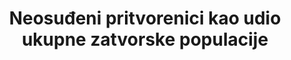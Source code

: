 ---
title: Neosuđeni pritvorenici kao udio ukupne zatvorske populacije
permalink: /16-3-2/
sdg_goal: 16
layout: indicator
indicator: 16.3.2
indicator_variable: prprtn_prsn_pop_unsntcd
graph: longitudinal
graph_type_description: Line  graph
graph_status_notes: Graphed
variable_description: null
variable_notes: null
un_designated_tier: '1'
un_custodial_agency: UNODC
target_id: '16.3'
has_metadata: true
us_method_of_computation: >-
  Percentage  unsentenced  of  total  inmates  held  in  prisons  and  jails  (excludes  youth  held  in  juvenile  facilities,  persons  held  in  military  facilities,  persons  detained  in  Immigration  and  Customs  operated  facilities,  and  persons  held  in  US  territories  and  commonwealths).
rationale_interpretation: >-
  Pokazatelj označava opće poštivanje načela da se osobe koje čekaju na suđenje neće zadržavati u pritvoru. To počiva na aspektu prava da se osoba smatra nedužnom sve dok joj se ne dokaže krivnja. Iz perspektive razvoja, opsežna upotreba pritvora prije izricanja kazne, kada pritvor nije neophodan zbog razloga kao što su sprječavanje bijega, zaštita žrtava ili svjedoka ili sprječavanje počinjenja daljnjih delikata, može preusmjeriti resurse sustava kaznenog pravosuđa, ali i nametnuti financijski teret i teret nezaposlenosti optuženiku i njegovoj/njenoj obitelji. Izračun relativne mjere u kojoj se koristi pritvor prije izricanjazatvorske kazne može pružiti dokaze koji pomažu zemljama u smanjenju takvih tereta te osiguranju njihove proporcionalne uporabe.
goal_meta_link: 'http://unstats.un.org/sdgs/files/metadata-compilation/Metadata-Goal-16.pdf'
goal_meta_link_page: 16
indicator_name: Neosuđeni pritvorenici kao udio ukupne zatvorske populacije
target: >-
  Promicati vladavinu prava na nacionalnoj i međunarodnoj razini i osigurati jednak pristup pravdi za sve.
indicator_definition: >-
  Ukupan broj osoba koje se nalaze u pritvoru koji još nisu osuđeni, kao postotak od ukupnog broja osoba koje se nalaze u pritvoru, na određeni datum. Osuđene osobe su osobe koje su podvrgnute kaznenom postupku koje su dobile odluku nadležnog tijela o njihovoj osudi ili oslobađanju. U svrhu pokazatelja, osobe one koje su dobile ne-konačnu odluku (na primjer, kada se na osuđujuću presudu može podnijeti žalba) smatraju se osuđenim.
source_title: null
source_notes: null
time_period: >-
  Yearend/midyear  snapshot  (based  on  innmates  held  in  state  and  federal  correctional  facilities  at  yearend  and  local  jail  inmates  on  June  30(for  years  prior  to  2015)  or  on  December  31  (for  2015).
periodicity: Annual
unit_of_measure: Persons  held  in  prison  or  jail
disaggregation_categories: none
disaggregation_geography: none
date_of_national_source_publication: December  2016
date_metadata_updated: January  2017
scheduled_update_by_national_source: November  2017
source_agency_staff_name: >-
  Bureau  of  Justice  Statistics  (provided  by  Allen  J.  Beck,  Senior  Statistical  Advisor)
source_agency_staff_email: allen.beck@usdoj.gov
source_agency_survey_dataset: >-
  Bureau  of  Justice  Statistics/  National  Prisoners  Statistics  and  Annual  Survey  of  Jails
actual_indicator_available: >-
  Percent  unsentenced  detainees  of  inmates  held  in  state  and  federal  prisons  and  local  jails
method_of_computation: >-
  Annual  enumeration  of  state  and  federal  prisoners  and  annual  sample  survey  of  jail  jurisdictions  to  provide  total  number  of  prison  and  jail  inmates  and  number  unsentenced  in  custody
source_url: 'https://www.bjs.gov/'
published: true
graph_title: null
comments_and_limitations: >-
  National  Prisoners  Statistics  (NPS)  -  Started  in  1926  under  a  mandate  from  Congress,  NPS  collects  annual  data  on  prisoners  at  yearend.  The  Bureau  of  Justice  Statistics  (BJS)  sponsors  the  survey,  and  the  U.S.  Census  Bureau  serves  as  the  data  collection  agent.  The  NPS  distinguishes  between  inmates  in  custody  and  prisoners  under  jurisdiction.  To  have  custody  of  a  prisoner,  a  state  or  the  BOP  must  hold  that  inmate  in  one  of  its  facilities.  To  have  jurisdiction  over  a  prisoner,  the  state  or  BOP  must  have  legal  authority  over  that  prisoner,  regardless  of  where  the  prisoner  is  incarcerated  or  supervised.  The  NPS  jurisdiction  counts  include  persons  held  in  prisons,  penitentiaries,  correctional  facilities,  halfway  houses,  boot  camps,  farms,  training  or  treatment  centers,  and  hospitals.  Counts  also  include  prisoners  who  were  temporarily  absent  (less  than  30  days),  in  court,  or  on  work  release;  housed  in  privately  operated  facilities,  local  jails,  or  other  state  or  federal  facilities;  and  serving  concurrent  sentences  for  more  than  one  correctional  authority.  The  NPS  custody  counts  include  all  inmates  held  within  a  respondent’s  facilities,  including  inmates  housed  for  other  correctional  facilities.  The  custody  counts  exclude  inmates  held  in  local  jails  and  in  other  jurisdictions.  With  a  few  exceptions,  the  NPS  custody  counts  exclude  inmates  held  in  privately  operated  facilities.  Annual  Survey  of  Jails  (ASJ)  -  In  years  between  a  complete  census  of  local  jails,  the  Bureau  of  Justice  Statistics  (BJS)  conducts  the  Annual  Survey  of  Jails  (ASJ).  ASJ  uses  a  stratified  probability  sample  of  jail  jurisdictions  to  estimate  the  number  and  characteristics  of  local  inmates  nationwide.  In  the  sampling  design,  the  jail  jurisdictions  nationwide  are  grouped  into  10  strata.  In  2013-14  and  2015,  the  10  strata  were  defined  by  two  variables:  the  jail  jurisdiction  average  daily  population  (ADP),  and  whether  the  jurisdiction  held  at  least  one  juvenile.  For  8  of  the  10  strata,  a  random  sample  of  jail  jurisdictions  was  selected.  For  the  remaining  two  strata,  all  jurisdictions  were  included  in  the  sample.  One  stratum  consisted  of  all  jails  that  were  operated  jointly  by  two  or  more  jurisdictions  (referred  to  as  multi-jurisdictional  jails).  The  other  stratum  (referred  to  as  certainty  stratum)  consisted  of  all  jail  jurisdictions  that  held  juvenile  inmates  at  the  time  of  the  Census  of  Jail  Inmates  (2005  Census  for  ASJ  2013-14;  2013  Census  for  ASJ  2015)and  had  an  ADP  of  500  or  more  inmates  during  the  12  months  ending  June  30,  2005  (for  ASJ  2013-14)  or  ending  December  31,  2013  (for  ASJ  2015)  or  held  only  adult  inmates  and  had  an  ADP  of  750  or  more.  BJS  obtains  data  from  sampled  jail  jurisdictions  by  mailed  and  web-based  survey  questionnaires.  After  follow-up  phone  calls,  the  item  response  rate  for  jails  that  responded  to  the  survey  was  nearly  100%  for  critical  items.  BJS  implements  nonresponse  weight  adjustment  procedures  to  account  for  unit  nonresponse.  See  BJS  website  for  questionnaires  and  additional  metadata:  https://www.bjs.gov/.
---